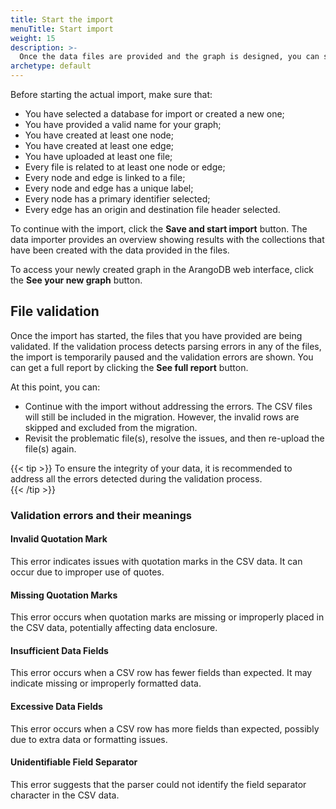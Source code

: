 ```yaml
---
title: Start the import
menuTitle: Start import
weight: 15
description: >-
  Once the data files are provided and the graph is designed, you can start the import
archetype: default
---
```


Before starting the actual import, make sure that:
- You have selected a database for import or created a new one;
- You have provided a valid name for your graph;
- You have created at least one node;
- You have created at least one edge;
- You have uploaded at least one file;
- Every file is related to at least one node or edge;
- Every node and edge is linked to a file;
- Every node and edge has a unique label;
- Every node has a primary identifier selected;
- Every edge has an origin and destination file header selected.

To continue with the import, click the **Save and start import** button. The data
importer provides an overview showing results with the collections that have been
created with the data provided in the files.

To access your newly created graph in the ArangoDB web interface, click the
**See your new graph** button.

## File validation

Once the import has started, the files that you have provided are being validated.
If the validation process detects parsing errors in any of the files, the import
is temporarily paused and the validation errors are shown. You can get a full
report by clicking the **See full report** button.

At this point, you can:
- Continue with the import without addressing the errors. The CSV files will still
  be included in the migration. However, the invalid rows are skipped and
  excluded from the migration.
- Revisit the problematic file(s), resolve the issues, and then re-upload the
  file(s) again.

{{< tip >}}
To ensure the integrity of your data, it is recommended to address all the errors
detected during the validation process.  
{{< /tip >}}

### Validation errors and their meanings

#### Invalid Quotation Mark

This error indicates issues with quotation marks in the CSV data.
It can occur due to improper use of quotes.

#### Missing Quotation Marks

This error occurs when quotation marks are missing or improperly placed in the
CSV data, potentially affecting data enclosure.

#### Insufficient Data Fields

This error occurs when a CSV row has fewer fields than expected. It may indicate
missing or improperly formatted data.

#### Excessive Data Fields

This error occurs when a CSV row has more fields than expected, possibly due to
extra data or formatting issues.

#### Unidentifiable Field Separator

This error suggests that the parser could not identify the field separator
character in the CSV data.